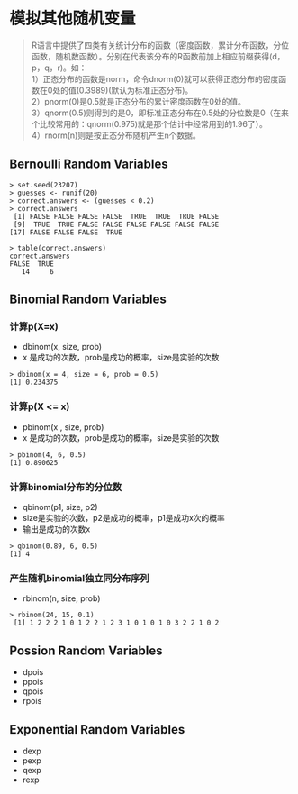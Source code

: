 # 模拟其他随机变量
>R语言中提供了四类有关统计分布的函数（密度函数，累计分布函数，分位函数，随机数函数）。分别在代表该分布的R函数前加上相应前缀获得(d，p，q，r)。如：<br>
> 1）正态分布的函数是norm，命令dnorm(0)就可以获得正态分布的密度函数在0处的值(0.3989)(默认为标准正态分布)。<br>
> 2）pnorm(0)是0.5就是正态分布的累计密度函数在0处的值。<br>
> 3）qnorm(0.5)则得到的是0，即标准正态分布在0.5处的分位数是0（在来个比较常用的：qnorm(0.975)就是那个估计中经常用到的1.96了）。<br>
> 4）rnorm(n)则是按正态分布随机产生n个数据。
## Bernoulli Random Variables

```
> set.seed(23207)
> guesses <- runif(20)
> correct.answers <- (guesses < 0.2)
> correct.answers
 [1] FALSE FALSE FALSE FALSE  TRUE  TRUE  TRUE FALSE
 [9]  TRUE  TRUE FALSE FALSE FALSE FALSE FALSE FALSE
[17] FALSE FALSE FALSE  TRUE
```
```
> table(correct.answers)
correct.answers
FALSE  TRUE 
   14     6 
```
## Binomial Random Variables
### 计算p(X=x)
- dbinom(x, size, prob)
- x 是成功的次数，prob是成功的概率，size是实验的次数
```
> dbinom(x = 4, size = 6, prob = 0.5)
[1] 0.234375
```
### 计算p(X <= x)
- pbinom(x , size, prob)
- x 是成功的次数，prob是成功的概率，size是实验的次数
```
> pbinom(4, 6, 0.5)
[1] 0.890625
```
### 计算binomial分布的分位数
- qbinom(p1, size, p2)
- size是实验的次数，p2是成功的概率，p1是成功x次的概率
- 输出是成功的次数x
```
> qbinom(0.89, 6, 0.5)
[1] 4
```
### 产生随机binomial独立同分布序列
- rbinom(n, size, prob)
```
> rbinom(24, 15, 0.1)
 [1] 1 2 2 2 1 0 1 2 2 1 2 3 1 0 1 0 1 0 3 2 2 1 0 2
```
## Possion Random Variables
- dpois
- ppois
- qpois
- rpois
## Exponential Random Variables
- dexp
- pexp
- qexp
- rexp

